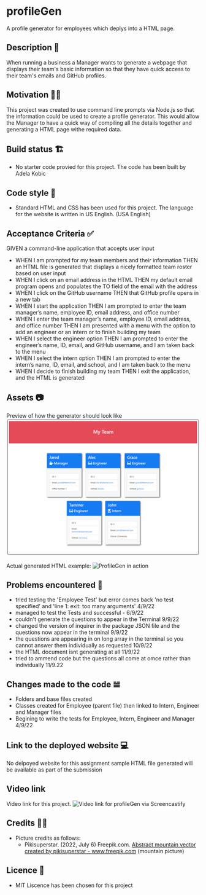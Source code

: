 # profileGen
A profile generator for employees which deplys into a HTML page. 

## Description 📜
When running a business a Manager wants to generate a webpage that displays their team's basic information so that they have quick access to their team's emails and GitHub profiles.

## Motivation 💪🏻
This project was created to use command line prompts via Node.js so that the information could be used to create a profile generator.
This would allow the Manager to have a quick way of compiling all the details together and generating a HTML page withe required data.

## Build status 🏗
* No starter code provied for this project. The code has been built by Adela Kobic

## Code style 🔐
* Standard HTML and CSS has been used for this project. 
The language for the website is written in US English. (USA English)

## Acceptance Criteria ✅
GIVEN a command-line application that accepts user input
* WHEN I am prompted for my team members and their information
THEN an HTML file is generated that displays a nicely formatted team roster based on user input
* WHEN I click on an email address in the HTML
THEN my default email program opens and populates the TO field of the email with the address
* WHEN I click on the GitHub username
THEN that GitHub profile opens in a new tab
* WHEN I start the application
THEN I am prompted to enter the team manager’s name, employee ID, email address, and office number
* WHEN I enter the team manager’s name, employee ID, email address, and office number
THEN I am presented with a menu with the option to add an engineer or an intern or to finish building my team
* WHEN I select the engineer option
THEN I am prompted to enter the engineer’s name, ID, email, and GitHub username, and I am taken back to the menu
* WHEN I select the intern option
THEN I am prompted to enter the intern’s name, ID, email, and school, and I am taken back to the menu
* WHEN I decide to finish building my team
THEN I exit the application, and the HTML is generated

## Assets 📷
Preview of how the generator should look like
![Intended look of the generator when depolyed to HTML](./assets/profileExample.png)

Actual generated HTML example:
![ProfileGen in action]()

## Problems encountered 🤯
* tried testing the 'Employee Test' but error comes back 'no test specified' and 'line 1: exit: too many arguments' 4/9/22
* managed to test the Tests and successful - 6/9/22
* couldn't generate the questions to appear in the Terminal 9/9/22
* changed the version of inquirer in the package JSON file and the questions now appear in the terminal 9/9/22
* the questions are appearing in on long array in the terminal so you cannot answer them individually as requested 10/9/22
* the HTML document isnt generating at all 11/9/22
* tried to ammend code but the questions all come at omce rather than individually 11/9.22

## Changes made to the code 𝌡
* Folders and base files created
* Classes created for Employee (parent file) then linked to Intern, Engineer and Manager files
* Begining to write the tests for Employee, Intern, Engineer and Manager 4/9/22

## Link to the deployed website 💻
No delpoyed website for this assignment sample HTML file generated will be available as part of the submission

## Video link
Video link for this project.
![Video link for profileGen via Screencastify]()

## Credits 💃🏻
* Picture credits as follows: 
    * Pikisuperstar. (2022, July 6) Freepik.com. <a href="https://www.freepik.com/vectors/abstract-mountain">Abstract mountain vector created by pikisuperstar - www.freepik.com</a>
    (mountain picture) 

## Licence 🪪
* MIT Liscence has been chosen for this project